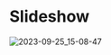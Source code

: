 # Slideshow 
![2023-09-25_15-08-47](https://github.com/canankorkut/30DaysOfJavaScript/assets/99427828/7b420fb6-6e90-46e9-854a-737eed319eb9)
